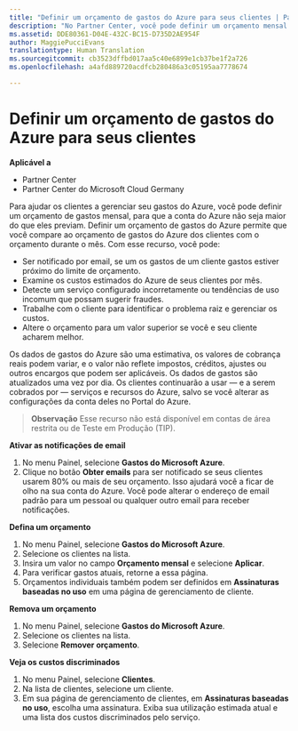 ```yaml
---
title: "Definir um orçamento de gastos do Azure para seus clientes | Partner Center"
description: "No Partner Center, você pode definir um orçamento mensal por cliente para que sua conta do Azure não seja uma surpresa no final do mês."
ms.assetid: DDE80361-D04E-432C-BC15-D735D2AE954F
author: MaggiePucciEvans
translationtype: Human Translation
ms.sourcegitcommit: cb3523dffbd017aa5c40e6899e1cb37be1f2a726
ms.openlocfilehash: a4afd889720acdfcb280486a3c05195aa7778674

---
```


# Definir um orçamento de gastos do Azure para seus clientes

**Aplicável a**

-  Partner Center
-  Partner Center do Microsoft Cloud Germany

Para ajudar os clientes a gerenciar seu gastos do Azure, você pode definir um orçamento de gastos mensal, para que a conta do Azure não seja maior do que eles previam. Definir um orçamento de gastos do Azure permite que você compare ao orçamento de gastos do Azure dos clientes com o orçamento durante o mês. Com esse recurso, você pode: 

-   Ser notificado por email, se um os gastos de um cliente gastos estiver próximo do limite de orçamento.
-   Examine os custos estimados do Azure de seus clientes por mês.
-   Detecte um serviço configurado incorretamente ou tendências de uso incomum que possam sugerir fraudes.
-   Trabalhe com o cliente para identificar o problema raiz e gerenciar os custos.
-   Altere o orçamento para um valor superior se você e seu cliente acharem melhor.

Os dados de gastos do Azure são uma estimativa, os valores de cobrança reais podem variar, e o valor não reflete impostos, créditos, ajustes ou outros encargos que podem ser aplicáveis. Os dados de gastos são atualizados uma vez por dia. Os clientes continuarão a usar — e a serem cobrados por — serviços e recursos do Azure, salvo se você alterar as configurações da conta deles no Portal do Azure. 

>**Observação** Esse recurso não está disponível em contas de área restrita ou de Teste em Produção (TIP).

**Ativar as notificações de email**

1.  No menu Painel, selecione **Gastos do Microsoft Azure**.
2.  Clique no botão **Obter emails** para ser notificado se seus clientes usarem 80% ou mais de seu orçamento. Isso ajudará você a ficar de olho na sua conta do Azure. Você pode alterar o endereço de email padrão para um pessoal ou qualquer outro email para receber notificações.

<a href="" id="setabudget"></a>
**Defina um orçamento**

1.  No menu Painel, selecione **Gastos do Microsoft Azure**.
2.  Selecione os clientes na lista.
3.  Insira um valor no campo **Orçamento mensal** e selecione **Aplicar**.
4.  Para verificar gastos atuais, retorne a essa página.
5.  Orçamentos individuais também podem ser definidos em **Assinaturas baseadas no uso** em uma página de gerenciamento de cliente.

<a href="" id="removeabudget"></a>
**Remova um orçamento**

1.  No menu Painel, selecione **Gastos do Microsoft Azure**.
2.  Selecione os clientes na lista.
3.  Selecione **Remover orçamento**.

<a href="" id="seeitemizedcosts"></a>
**Veja os custos discriminados**

1.  No menu Painel, selecione **Clientes**.
2.  Na lista de clientes, selecione um cliente.
3.  Em sua página de gerenciamento de clientes, em **Assinaturas baseadas no uso**, escolha uma assinatura. Exiba sua utilização estimada atual e uma lista dos custos discriminados pelo serviço.


 

 






<!--HONumber=Jan17_HO2-->


